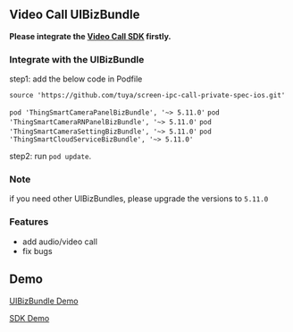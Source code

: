 ## Video Call UIBizBundle

**Please integrate the [Video Call SDK](https://developer.tuya.com/en/docs/app-development/videoCall?id=Kdfiplyi9iyin) firstly.**

### Integrate with the UIBizBundle
step1: add the below code in Podfile

`source 'https://github.com/tuya/screen-ipc-call-private-spec-ios.git'`

`pod 'ThingSmartCameraPanelBizBundle', '~> 5.11.0'`
`pod 'ThingSmartCameraRNPanelBizBundle', '~> 5.11.0'`
`pod 'ThingSmartCameraSettingBizBundle', '~> 5.11.0'`
`pod 'ThingSmartCloudServiceBizBundle', '~> 5.11.0'`

step2: run `pod update`.

### Note
if you need other UIBizBundles, please upgrade the versions to `5.11.0`

### Features
- add audio/video call
- fix bugs


## Demo
[UIBizBundle Demo](https://github.com/tuya/tuya-bizbundle-ios-sdk-sample-objc)

[SDK Demo](https://github.com/tuya/tuya-home-ios-sdk-sample-objc/tree/v5.x_ipc)

